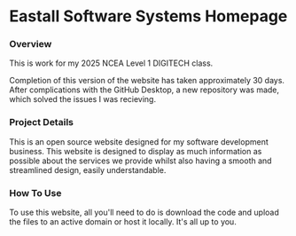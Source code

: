 # Eastall Software Systems Homepage

### Overview

This is work for my 2025 NCEA Level 1 DIGITECH class.

Completion of this version of the website has taken approximately 30 days. After complications with the GitHub Desktop, a new repository was made, which solved the issues I was recieving.

### Project Details

This is an open source website designed for my software development business. This website is designed to display as much information as possible about the services we provide whilst also having a smooth and streamlined design, easily understandable.

### How To Use

To use this website, all you'll need to do is download the code and upload the files to an active domain or host it locally. It's all up to you.
